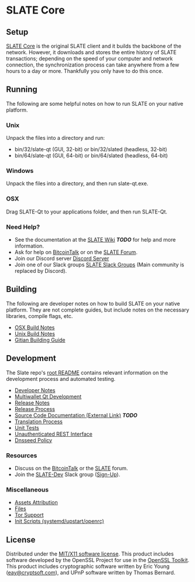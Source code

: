 SLATE Core
=====================

Setup
---------------------
[SLATE Core](http://slate.org/wallet) is the original SLATE client and it builds the backbone of the network. However, it downloads and stores the entire history of SLATE transactions; depending on the speed of your computer and network connection, the synchronization process can take anywhere from a few hours to a day or more. Thankfully you only have to do this once.

Running
---------------------
The following are some helpful notes on how to run SLATE on your native platform.

### Unix

Unpack the files into a directory and run:

- bin/32/slate-qt (GUI, 32-bit) or bin/32/slated (headless, 32-bit)
- bin/64/slate-qt (GUI, 64-bit) or bin/64/slated (headless, 64-bit)

### Windows

Unpack the files into a directory, and then run slate-qt.exe.

### OSX

Drag SLATE-Qt to your applications folder, and then run SLATE-Qt.

### Need Help?

* See the documentation at the [SLATE Wiki](https://en.bitcoin.it/wiki/Main_Page) ***TODO***
for help and more information.
* Ask for help on [BitcoinTalk](https://bitcointalk.org/index.php?topic=1262920.0) or on the [SLATE Forum](http://forum.slate.org/).
* Join our Discord server [Discord Server](https://discord.slate.org)
* Join one of our Slack groups [SLATE Slack Groups](https://slate.org/slack-logins/) (Main community is replaced by Discord).

Building
---------------------
The following are developer notes on how to build SLATE on your native platform. They are not complete guides, but include notes on the necessary libraries, compile flags, etc.

- [OSX Build Notes](build-osx.md)
- [Unix Build Notes](build-unix.md)
- [Gitian Building Guide](gitian-building.md)

Development
---------------------
The Slate repo's [root README](https://github.com/SLATE-Project/SLATE/blob/master/README.md) contains relevant information on the development process and automated testing.

- [Developer Notes](developer-notes.md)
- [Multiwallet Qt Development](multiwallet-qt.md)
- [Release Notes](release-notes.md)
- [Release Process](release-process.md)
- [Source Code Documentation (External Link)](https://dev.visucore.com/bitcoin/doxygen/) ***TODO***
- [Translation Process](translation_process.md)
- [Unit Tests](unit-tests.md)
- [Unauthenticated REST Interface](REST-interface.md)
- [Dnsseed Policy](dnsseed-policy.md)

### Resources

* Discuss on the [BitcoinTalk](https://bitcointalk.org/index.php?topic=1262920.0) or the [SLATE](http://forum.slate.org/) forum.
* Join the [SLATE-Dev](https://slate-dev.slack.com/) Slack group ([Sign-Up](https://slate-dev.herokuapp.com/)).

### Miscellaneous
- [Assets Attribution](assets-attribution.md)
- [Files](files.md)
- [Tor Support](tor.md)
- [Init Scripts (systemd/upstart/openrc)](init.md)

License
---------------------
Distributed under the [MIT/X11 software license](http://www.opensource.org/licenses/mit-license.php).
This product includes software developed by the OpenSSL Project for use in the [OpenSSL Toolkit](https://www.openssl.org/). This product includes
cryptographic software written by Eric Young ([eay@cryptsoft.com](mailto:eay@cryptsoft.com)), and UPnP software written by Thomas Bernard.
